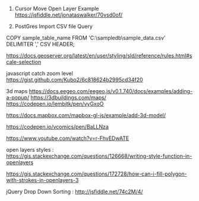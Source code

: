 1) Cursor Move Open Layer Example
https://jsfiddle.net/jonataswalker/70vsd0of/

2) PostGres Import CSV file Query

COPY sample_table_name
FROM 'C:\sampledb\sample_data.csv' 
DELIMITER ',' 
CSV HEADER;


https://docs.geoserver.org/latest/en/user/styling/sld/reference/rules.html#scale-selection


javascript catch zoom level
https://gist.github.com/Kubo2/6c818624b2995cd34f20


3d maps
https://docs.eegeo.com/eegeo.js/v0.1.740/docs/examples/adding-a-popup/
https://3dbuildings.com/maps/
https://codepen.io/lembitk/pen/vyGxoO

https://docs.mapbox.com/mapbox-gl-js/example/add-3d-model/

https://codepen.io/vcomics/pen/BaLLNza

https://www.youtube.com/watch?v=r-FhvEDwATE

open layers styles :
https://gis.stackexchange.com/questions/126668/writing-style-function-in-openlayers

https://gis.stackexchange.com/questions/172728/how-can-i-fill-polygon-with-strokes-in-openlayers-3

jQuery Drop Down Sorting : 
http://jsfiddle.net/74c2M/4/
